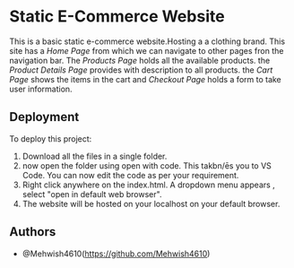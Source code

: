
# Static E-Commerce Website

This is a basic static e-commerce website.Hosting a a clothing brand. This site has a *Home Page* from which we can navigate to other pages fron the navigation bar. The *Products Page* holds all the available products. the *Product Details Page* provides with description to all products. the *Cart Page* shows the items in the cart and *Checkout Page* holds a form to take user information. 
## Deployment

To deploy this project:

1. Download all the files in a single folder.
2. now open the folder using open with code. This takbn/ēs you to VS Code. You can now edit the code as per your requirement.
3. Right click anywhere on the index.html. A dropdown menu appears , select "open in default web browser".
4. The website will be hosted on your localhost on your default browser.
## Authors

- @Mehwish4610(https://github.com/Mehwish4610)

